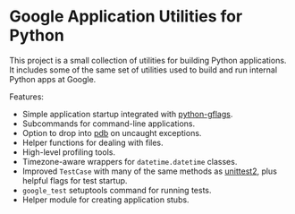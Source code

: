 # Google Application Utilities for Python #

This project is a small collection of utilities for building Python
applications.  It includes some of the same set of utilities used to build and
run internal Python apps at Google.

Features:

  * Simple application startup integrated with [python-gflags](http://code.google.com/p/python-gflags).
  * Subcommands for command-line applications.
  * Option to drop into [pdb](http://docs.python.org/library/pdb.html) on uncaught exceptions.
  * Helper functions for dealing with files.
  * High-level profiling tools.
  * Timezone-aware wrappers for `datetime.datetime` classes.
  * Improved `TestCase` with many of the same methods as [unittest2](http://pypi.python.org/pypi/unittest2), plus helpful flags for test startup.
  * `google_test` setuptools command for running tests.
  * Helper module for creating application stubs.